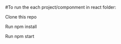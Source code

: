 #To run the each project/componment in react folder:

  Clone this repo
  
  Run npm install
  
  Run npm start
